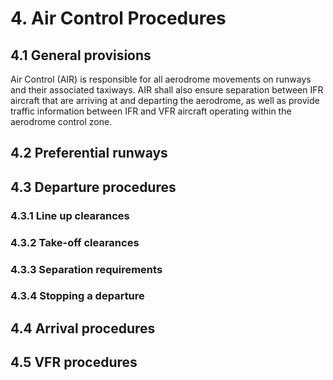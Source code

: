 # 4. Air Control Procedures
## 4.1 General provisions
Air Control (AIR) is responsible for all aerodrome movements on runways and their associated taxiways. AIR shall also ensure separation between IFR aircraft that are arriving at and departing the aerodrome, as well as provide traffic information between IFR and VFR aircraft operating within the aerodrome control zone.

## 4.2 Preferential runways


## 4.3 Departure procedures
### 4.3.1 Line up clearances


### 4.3.2 Take-off clearances

### 4.3.3 Separation requirements

### 4.3.4 Stopping a departure


## 4.4 Arrival procedures

## 4.5 VFR procedures
